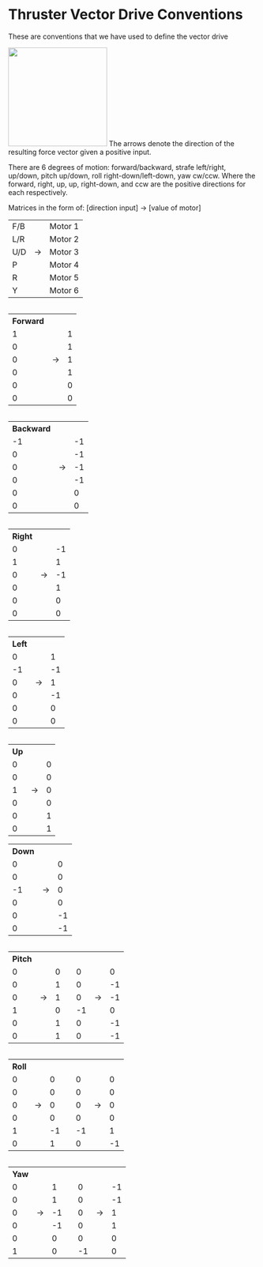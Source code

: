 # Thruster Vector Drive Conventions

These are conventions that we have used to define the vector drive

<img src="https://i.imgur.com/d5XSnOQ.jpg" width="200">
The arrows denote the direction of the resulting force vector given a positive input. 

There are 6 degrees of motion: forward/backward, strafe left/right, up/down, pitch up/down, roll right-down/left-down, yaw cw/ccw.
Where the forward, right, up, up, right-down, and ccw are the positive directions for each respectively. 

Matrices in the form of:
[direction input] -> [value of motor]
<table>
  <tr>
    <td>F/B
    <td>
    <td> Motor 1
  </tr>
  <tr>
    <td>L/R
    <td>
    <td> Motor 2
  </tr>
  <tr>
    <td>U/D
    <td> ->
    <td> Motor 3
  </tr>
  <tr>
    <td>P
    <td>
    <td> Motor 4
  </tr>
  <tr>
    <td>R
    <td>
    <td> Motor 5
  </tr>
  <tr>
    <td>Y
    <td>
    <td> Motor 6
  </tr>
</table>


<div>

<table align=left>
 <tr>
   <th>Forward
  </tr>
 <tr>
    <td>1
    <td>
    <td> 1
  </tr>
  <tr>
    <td>0
    <td>
    <td> 1
  </tr>
  <tr>
    <td>0
    <td> ->
    <td> 1
  </tr>
  <tr>
    <td>0
    <td>
    <td> 1
  </tr>
  <tr>
    <td>0
    <td>
    <td>0
  </tr>
  <tr>
    <td>0
    <td>
    <td> 0
  </tr>
</table>

<table align=left>
  <tr> 
    <th> Backward
  </tr>
 <tr>
    <td>-1
    <td>
    <td> -1
  </tr>
  <tr>
    <td>0
    <td>
    <td> -1
  </tr>
  <tr>
    <td>0
    <td> ->
    <td> -1
  </tr>
  <tr>
    <td>0
    <td>
    <td> -1
  </tr>
  <tr>
    <td>0
    <td>
    <td>0
  </tr>
  <tr>
    <td>0
    <td>
    <td> 0
  </tr>
</table>
  
<table align=left>
  <tr> 
    <th> Right
  </tr>
 <tr>
    <td>0
    <td>
    <td> -1
  </tr>
  <tr>
    <td>1
    <td>
    <td> 1
  </tr>
  <tr>
    <td>0
    <td> ->
    <td> -1
  </tr>
  <tr>
    <td>0
    <td>
    <td> 1
  </tr>
  <tr>
    <td>0
    <td>
    <td>0
  </tr>
  <tr>
    <td>0
    <td>
    <td> 0
  </tr>
</table>
  
<table align=left>
  <tr> 
    <th> Left
  </tr>
 <tr>
    <td>0
    <td>
    <td> 1
  </tr>
  <tr>
    <td>-1
    <td>
    <td> -1
  </tr>
  <tr>
    <td>0
    <td> ->
    <td> 1
  </tr>
  <tr>
    <td>0
    <td>
    <td> -1
  </tr>
  <tr>
    <td>0
    <td>
    <td>0
  </tr>
  <tr>
    <td>0
    <td>
    <td> 0
  </tr>
</table>
  
  <table align=left>
  <tr> 
    <th> Up
  </tr>
 <tr>
    <td>0
    <td>
    <td> 0
  </tr>
  <tr>
    <td>0
    <td>
    <td> 0
  </tr>
  <tr>
    <td>1
    <td> ->
    <td> 0
  </tr>
  <tr>
    <td>0
    <td>
    <td> 0
  </tr>
  <tr>
    <td>0
    <td>
    <td>1
  </tr>
  <tr>
    <td>0
    <td>
    <td> 1
  </tr>
</table>
  
  <table>
  <tr> 
    <th> Down
  </tr>
 <tr>
    <td>0
    <td>
    <td> 0
  </tr>
  <tr>
    <td>0
    <td>
    <td> 0
  </tr>
  <tr>
    <td>-1
    <td> ->
    <td> 0
  </tr>
  <tr>
    <td>0
    <td>
    <td> 0
  </tr>
  <tr>
    <td>0
    <td>
    <td>-1
  </tr>
  <tr>
    <td>0
    <td>
    <td>-1
  </tr>
</table>
  
<table align=left>
  <tr> 
    <th> Pitch
  </tr>
 <tr>
    <td>0
    <td>
    <td> 0
    <td>
    <td> 0
    <td>
    <td> 0
  </tr>
  <tr>
    <td>0
    <td>
    <td> 1
    <td>
    <td>0
    <td>
    <td> -1
  </tr>
  <tr>
    <td>0
    <td> ->
    <td> 1
    <td>
    <td>0
    <td>->
    <td>-1
  </tr>
  <tr>
    <td>1
    <td>
    <td> 0
    <td>
    <td>-1
    <td>
    <td>0
  </tr>
  <tr>
    <td>0
    <td>
    <td>1
    <td>
    <td>0
    <td>
    <td>-1
  </tr>
  <tr>
    <td>0
    <td>
    <td> 1
    <td>
    <td>0
    <td>
    <td>-1
  </tr>
</table>
  
<table align="left">
  <tr> 
    <th> Roll
  </tr>
 <tr>
    <td>0
    <td>
    <td> 0
    <td>
    <td> 0
    <td>
    <td> 0
  </tr>
  <tr>
    <td>0
    <td>
    <td>0
    <td>
    <td>0
    <td>
    <td> 0
  </tr>
  <tr>
    <td>0
    <td> ->
    <td> 0
    <td>
    <td>0
    <td>->
    <td>0
  </tr>
  <tr>
    <td>0
    <td>
    <td> 0
    <td>
    <td>0
    <td>
    <td>0
  </tr>
  <tr>
    <td>1
    <td>
    <td>-1
    <td>
    <td>-1
    <td>
    <td>1
  </tr>
  <tr>
    <td>0
    <td>
    <td> 1
    <td>
    <td>0
    <td>
    <td>-1
  </tr>
</table>
  
  <table align="left">
  <tr> 
    <th> Yaw
  </tr>
 <tr>
    <td>0
    <td>
    <td> 1
    <td>
    <td> 0
    <td>
    <td> -1
  </tr>
  <tr>
    <td>0
    <td>
    <td> 1
    <td>
    <td>0
    <td>
    <td> -1
  </tr>
  <tr>
    <td>0
    <td> ->
    <td> -1
    <td>
    <td>0
    <td>->
    <td>1
  </tr>
  <tr>
    <td>0
    <td>
    <td>-1
    <td>
    <td>0
    <td>
    <td>1
  </tr>
  <tr>
    <td>0
    <td>
    <td>0
    <td>
    <td>0
    <td>
    <td>0
  </tr>
  <tr>
    <td>1
    <td>
    <td>0
    <td>
    <td>-1
    <td>
    <td>0
  </tr>
</table>
</div>

